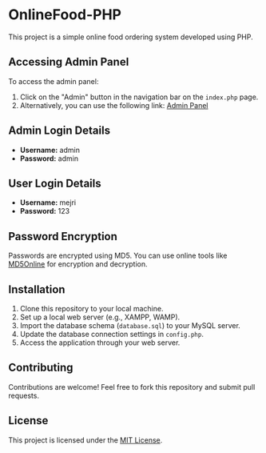# OnlineFood-PHP

This project is a simple online food ordering system developed using PHP.

## Accessing Admin Panel

To access the admin panel:

1. Click on the "Admin" button in the navigation bar on the `index.php` page.
2. Alternatively, you can use the following link: [Admin Panel](http://localhost/OnlineFood-PHP/admin/index.php)

## Admin Login Details

- **Username:** admin
- **Password:** admin

## User Login Details

- **Username:** mejri
- **Password:** 123

## Password Encryption

Passwords are encrypted using MD5. You can use online tools like [MD5Online](https://www.md5online.org/md5-decrypt.html) for encryption and decryption.

## Installation

1. Clone this repository to your local machine.
2. Set up a local web server (e.g., XAMPP, WAMP).
3. Import the database schema (`database.sql`) to your MySQL server.
4. Update the database connection settings in `config.php`.
5. Access the application through your web server.

## Contributing

Contributions are welcome! Feel free to fork this repository and submit pull requests.

## License

This project is licensed under the [MIT License](LICENSE).
